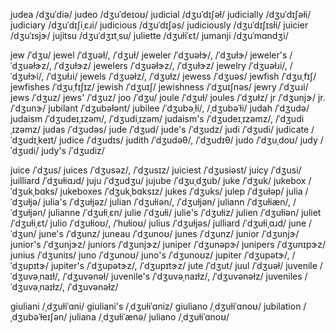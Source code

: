 judea	/dʒuˈdiə/
judeo	/dʒuˈdeɪoʊ/
judicial	/dʒuˈdɪʃəɫ/
judicially	/dʒuˈdɪʃəɫi/
judiciary	/dʒuˈdɪʃiˌɛɹi/
judicious	/dʒuˈdɪʃəs/
judiciously	/dʒuˈdɪʃɪsɫi/
juicier	/dʒuˈɪsjɝ/
jujitsu	/dʒuˈdʒɪtˌsu/
juliette	/dʒuɫiˈɛt/
jumanji	/dʒuˈmɑndʒi/

jew	/ˈdʒu/
jewel	/ˈdʒuəɫ/, /ˈdʒuɫ/
jeweler	/ˈdʒuəɫɝ/, /ˈdʒuɫɝ/
jeweler's	/ˈdʒuəɫɝz/, /ˈdʒuɫɝz/
jewelers	/ˈdʒuəɫɝz/, /ˈdʒuɫɝz/
jewelry	/ˈdʒuəɫɹi/, /ˈdʒuɫɝi/, /ˈdʒuɫɹi/
jewels	/ˈdʒuəɫz/, /ˈdʒuɫz/
jewess	/ˈdʒuəs/
jewfish	/ˈdʒuˌfɪʃ/
jewfishes	/ˈdʒuˌfɪʃɪz/
jewish	/ˈdʒuɪʃ/
jewishness	/ˈdʒuɪʃnəs/
jewry	/ˈdʒuɹi/
jews	/ˈdʒuz/
jews'	/ˈdʒuz/
joo	/ˈdʒu/
joule	/ˈdʒuɫ/
joules	/ˈdʒuɫz/
jr	/ˈdʒunjɝ/
jr.	/ˈdʒunɝ/
jubilant	/ˈdʒubəɫənt/
jubilee	/ˈdʒubəˌɫi/, /ˌdʒubəˈɫi/
judah	/ˈdʒudə/
judaism	/ˈdʒudeɪˌɪzəm/, /ˈdʒudiˌɪzəm/
judaism's	/ˈdʒudeɪˌɪzəmz/, /ˈdʒudiˌɪzəmz/
judas	/ˈdʒudəs/
jude	/ˈdʒud/
jude's	/ˈdʒudz/
judi	/ˈdʒudi/
judicate	/ˈdʒudɪˌkeɪt/
judice	/ˈdʒudɪs/
judith	/ˈdʒudəθ/, /ˈdʒudɪθ/
judo	/ˈdʒuˌdoʊ/
judy	/ˈdʒudi/
judy's	/ˈdʒudiz/
<!-- jugular	/ˈdʒuɡjəɫɝ/ -->
juice	/ˈdʒus/
juices	/ˈdʒusəz/, /ˈdʒusɪz/
juiciest	/ˈdʒusiəst/
juicy	/ˈdʒusi/
juilliard	/ˈdʒuɫiɑɹd/
juju	/ˈdʒudʒu/
jujube	/ˈdʒuˌdʒub/
juke	/ˈdʒuk/
jukebox	/ˈdʒukˌbɑks/
jukeboxes	/ˈdʒukˌbɑksɪz/
jukes	/ˈdʒuks/
julep	/ˈdʒuɫəp/
julia	/ˈdʒuɫjə/
julia's	/ˈdʒuɫjəz/
julian	/ˈdʒuɫiən/, /ˈdʒuɫjən/
juliann	/ˈdʒuɫiæn/, /ˈdʒuɫjən/
julianne	/ˈdʒuɫiˌɛn/
julie	/ˈdʒuɫi/
julie's	/ˈdʒuɫiz/
julien	/ˈdʒuɫiən/
juliet	/ˈdʒuɫiˌɛt/
julio	/ˈdʒuɫioʊ/, /ˈhuɫioʊ/
julius	/ˈdʒuɫjəs/
julliard	/ˈdʒuɫiˌɑɹd/
june	/ˈdʒun/
june's	/ˈdʒunz/
juneau	/ˈdʒunoʊ/
junes	/ˈdʒunz/
junior	/ˈdʒunjɝ/
junior's	/ˈdʒunjɝz/
juniors	/ˈdʒunjɝz/
juniper	/ˈdʒunəpɝ/
junipers	/ˈdʒunɪpɝz/
junius	/ˈdʒuniɪs/
juno	/ˈdʒunoʊ/
juno's	/ˈdʒunoʊz/
jupiter	/ˈdʒupətɝ/, /ˈdʒupɪtɝ/
jupiter's	/ˈdʒupətɝz/, /ˈdʒupɪtɝz/
jute	/ˈdʒut/
juul	/ˈdʒuəɫ/
juvenile	/ˈdʒuvəˌnaɪɫ/, /ˈdʒuvənəɫ/
juvenile's	/ˈdʒuvəˌnaɪɫz/, /ˈdʒuvənəɫz/
juveniles	/ˈdʒuvəˌnaɪɫz/, /ˈdʒuvənəɫz/

giuliani	/ˌdʒuɫiˈɑni/
giuliani's	/ˌdʒuɫiˈɑniz/
giuliano	/ˌdʒuɫiˈɑnoʊ/
jubilation	/ˌdʒubəˈɫeɪʃən/
juliana	/ˌdʒuɫiˈænə/
juliano	/ˌdʒuɫiˈɑnoʊ/
<!-- july	/ˌdʒuˈɫaɪ/, /dʒəˈɫaɪ/ -->
<!-- july's	/ˌdʒuˈɫaɪz/, /dʒəˈɫaɪz/ -->
